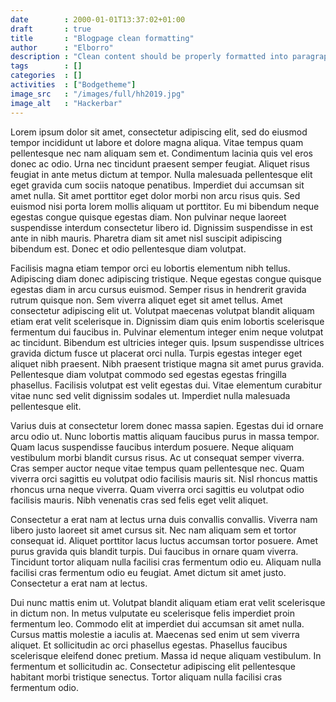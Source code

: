 ```yaml
---
date        : 2000-01-01T13:37:02+01:00
draft       : true
title       : "Blogpage clean formatting"
author      : "Elborro"
description : "Clean content should be properly formatted into paragraphs."
tags        : []
categories  : []
activities  : ["Bodgetheme"]
image_src   : "/images/full/hh2019.jpg"
image_alt   : "Hackerbar"
---
```


Lorem ipsum dolor sit amet, consectetur adipiscing elit, sed do eiusmod tempor incididunt ut labore et dolore magna aliqua. Vitae tempus quam pellentesque nec nam aliquam sem et. Condimentum lacinia quis vel eros donec ac odio. Urna nec tincidunt praesent semper feugiat. Aliquet risus feugiat in ante metus dictum at tempor. Nulla malesuada pellentesque elit eget gravida cum sociis natoque penatibus. Imperdiet dui accumsan sit amet nulla. Sit amet porttitor eget dolor morbi non arcu risus quis. Sed euismod nisi porta lorem mollis aliquam ut porttitor. Eu mi bibendum neque egestas congue quisque egestas diam. Non pulvinar neque laoreet suspendisse interdum consectetur libero id. Dignissim suspendisse in est ante in nibh mauris. Pharetra diam sit amet nisl suscipit adipiscing bibendum est. Donec et odio pellentesque diam volutpat.

Facilisis magna etiam tempor orci eu lobortis elementum nibh tellus. Adipiscing diam donec adipiscing tristique. Neque egestas congue quisque egestas diam in arcu cursus euismod. Semper risus in hendrerit gravida rutrum quisque non. Sem viverra aliquet eget sit amet tellus. Amet consectetur adipiscing elit ut. Volutpat maecenas volutpat blandit aliquam etiam erat velit scelerisque in. Dignissim diam quis enim lobortis scelerisque fermentum dui faucibus in. Pulvinar elementum integer enim neque volutpat ac tincidunt. Bibendum est ultricies integer quis. Ipsum suspendisse ultrices gravida dictum fusce ut placerat orci nulla. Turpis egestas integer eget aliquet nibh praesent. Nibh praesent tristique magna sit amet purus gravida. Pellentesque diam volutpat commodo sed egestas egestas fringilla phasellus. Facilisis volutpat est velit egestas dui. Vitae elementum curabitur vitae nunc sed velit dignissim sodales ut. Imperdiet nulla malesuada pellentesque elit.

Varius duis at consectetur lorem donec massa sapien. Egestas dui id ornare arcu odio ut. Nunc lobortis mattis aliquam faucibus purus in massa tempor. Quam lacus suspendisse faucibus interdum posuere. Neque aliquam vestibulum morbi blandit cursus risus. Ac ut consequat semper viverra. Cras semper auctor neque vitae tempus quam pellentesque nec. Quam viverra orci sagittis eu volutpat odio facilisis mauris sit. Nisl rhoncus mattis rhoncus urna neque viverra. Quam viverra orci sagittis eu volutpat odio facilisis mauris. Nibh venenatis cras sed felis eget velit aliquet.

Consectetur a erat nam at lectus urna duis convallis convallis. Viverra nam libero justo laoreet sit amet cursus sit. Nec nam aliquam sem et tortor consequat id. Aliquet porttitor lacus luctus accumsan tortor posuere. Amet purus gravida quis blandit turpis. Dui faucibus in ornare quam viverra. Tincidunt tortor aliquam nulla facilisi cras fermentum odio eu. Aliquam nulla facilisi cras fermentum odio eu feugiat. Amet dictum sit amet justo. Consectetur a erat nam at lectus.

Dui nunc mattis enim ut. Volutpat blandit aliquam etiam erat velit scelerisque in dictum non. In metus vulputate eu scelerisque felis imperdiet proin fermentum leo. Commodo elit at imperdiet dui accumsan sit amet nulla. Cursus mattis molestie a iaculis at. Maecenas sed enim ut sem viverra aliquet. Et sollicitudin ac orci phasellus egestas. Phasellus faucibus scelerisque eleifend donec pretium. Massa id neque aliquam vestibulum. In fermentum et sollicitudin ac. Consectetur adipiscing elit pellentesque habitant morbi tristique senectus. Tortor aliquam nulla facilisi cras fermentum odio.
